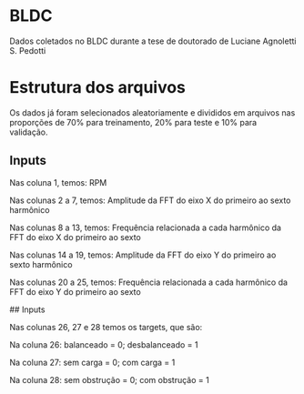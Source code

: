 # BLDC
Dados coletados no BLDC durante a tese de doutorado de Luciane Agnoletti S. Pedotti

# Estrutura dos arquivos
Os dados já foram selecionados aleatoriamente e divididos em arquivos nas proporções de 70% para treinamento, 20% para teste e 10% para validação.
## Inputs
<p>Nas coluna 1, temos: RPM</p>
<p>Nas colunas 2 a 7, temos: Amplitude da FFT do eixo X do primeiro ao sexto harmônico</p>
<p>Nas colunas 8 a 13, temos: Frequência relacionada a cada harmônico da FFT do eixo X do primeiro ao sexto</p>
<p>Nas colunas 14 a 19, temos: Amplitude da FFT do eixo Y do primeiro ao sexto harmônico</p>
<p>Nas colunas 20 a 25, temos: Frequência relacionada a cada harmônico da FFT do eixo Y do primeiro ao sexto</p>
## Inputs
<p>Nas colunas 26, 27 e 28 temos os targets, que são:</p>
<p>Na coluna 26: balanceado = 0; desbalanceado = 1</p>
<p>Na coluna 27: sem carga = 0; com carga = 1</p>
<p>Na coluna 28: sem obstrução = 0; com obstrução = 1</p>
